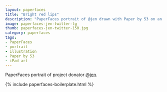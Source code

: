 ```yaml
---
layout: paperfaces
title: "Bright red lips"
description: "PaperFaces portrait of @jen drawn with Paper by 53 on an iPad."
image: paperfaces-jen-twitter-lg
thumb: paperfaces-jen-twitter-150.jpg
category: paperfaces
tags: 
- PaperFaces
- portrait
- illustration
- Paper by 53
- iPad art
---
```


PaperFaces portrait of project donator [@jen](http://twitter.com/jen).

{% include paperfaces-boilerplate.html %}